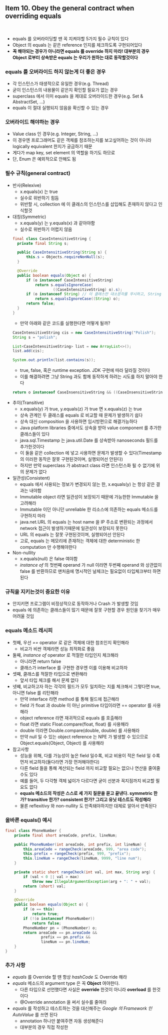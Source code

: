 ## Item 10. Obey the general contract when overriding equals
<br/>

* equals 를 오버라이딩할 땐 꼭 지켜야할 5가지 필수 규칙이 있다
* Object 의 equals 는 같은 reference 인지를 체크하도록 구현되어있다
* **꼭 해야되는 경우가 아니라면 equals 를 override 하지 마라! 대부분의 경우 Object 로부터 상속받은 equals 는 우리가 원하는 대로 동작할것이다**

### equals 를 오버라이드 하지 않는게 더 좋은 경우
* 각 인스턴스가 태생적으로 유일한 경우(e.g. Thread)
* 굳이 인스턴스의 내용물이 같은지 확인할 필요가 없는 경우
* superclass 에서 이미 equals 을 제대로 오버라이드한 경우(e.g. Set & AbstractSet, ...)
* equals 이 절대 실행되지 않음을 확신할 수 있는 경우

### 오버라이드 해야하는 경우
* Value class 인 경우(e.g. Integer, String, ...)
* 이 경우엔 프로그래머도 같은 객체를 참조하는지를 보고싶어하는 것이 아니라 logically equivalent 한지가 궁금하기 때문
* 게다가 map key, set element 의 역할을 하기도 하므로
* 단, Enum 은 예외적으로 안해도 됨

### 필수 규칙(general contract)
* 반사(Relexive)
  - x.equals(x) 는 true
  - 실수로 위반하기 힘듬
  - 위반할 시, collection 에 이 클래스의 인스턴스를 삽입해도 존재하지 않다고 인식할것
* 대칭(Symmetric)
  - x.equals(y) 는 y.equals(x) 과 같아야함
  - 실수로 위반하기 어렵지 않음
  ```java
  final class CaseIntensitiveString {
    private final String s;

    public CaseIntensitiveString(String s) {
        this.s = Objects.requireNonNull(s);
    }

    @Override
    public boolean equals(Object o) {
        if (o instanceof CaseIntensitiveString)
            return s.equalsIgnoreCase(
                    ((CaseIntensitiveString) o).s);
        if (o instanceof String) // 이 클래스만 대소문자를 무시하고, String 의 인스턴스는 대소문자를 구분함
            return s.equalsIgnoreCase((String) o);
        return false;
    }
  }
  ```
  - 만약 아래와 같은 코드를 실행한다면 어떻게 될까?
  ```java
  CaseIntensitiveString cis = new CaseIntensitiveString("Polish");
  String s = "polish";

  List<CaseIntensitiveString> list = new ArrayList<>();
  list.add(cis);

  System.out.println(list.contains(s));  
  ```
  - true, false, 혹은 runtime exception. JDK 구현에 따라 달라질 것이다
  - 이를 해결하려면 그냥 String 과도 함께 동작하게 하려는 시도를 하지 말아야 한다
  ```java
  return o instanceof CaseInsensitiveString && ((CaseInsensitiveString) o).s.equalsIgnoreCase(s);
  ```
* 추이(Transitive)
  - x.equals(y) 가 true, y.equals(z) 가 true 면 x.equals(z) 는 true
  - 상속 관계인 두 클래스를 equals 로 비교할 때 문제가 발생하기 쉽다
  - 상속 대신 composition 을 사용하면 임시방편으로 해결가능하다
  - Java platform libraries 중에서도 상속을 받아 value component 를 추가한 클래스들이 있다
  - java.sql.Timestamp 는 java.util.Date 를 상속받아 nanoseconds 필드를 추가한것이다
  - 이 둘을 같은 collection 에 넣고 사용하면 문제가 발생할 수 있다(Timestamp 의 이러한 동작은 잘못 구현된것이며, 실행되어선 안된다)
  - 하지만 만약 superclass 가 abstract class 라면 인스턴스화 될 수 없기에 위의 문제가 없다
* 일관성(Consistent)
  - equals 에서 사용되는 정보가 변경되지 않는 한, x.equals(y) 는 항상 같은 결과는 내야함
  - Immutable object 라면 일관성이 보장되기 때문에 가능한한 Immutable 을 고려해라
  - Immutable 이던 아니던 unreliable 한 리소스에 의존하는 equals 메소드를 구현하지 마라
  - java.net.URL 의 equals 는 host name 을 IP 주소로 변환되는 과정에서 network 접근이 발생하기때문에 일관성이 보장되지 못한다
  - URL 의 equals 는 잘못 구현된것이며, 실행되어선 안된다
  - 고로, equals 는 메모리에 존재하는 객체에 대한 deterministic 한 computation 만 수행해야한다
* Non-nullity
  - x.equals(null) 은 false 여야함
  - *instance of* 의 첫번째 operand 가 null 이라면 두번째 operand 와 상관없이 false 를 반환하므로 맨처음에 명시적인 널체크는 필요없이 타입체크부터 하면된다

### 규칙을 지키는것이 중요한 이유
* 안지키면 프로그램이 비정상적으로 동작하거나 Crash 가 발생할 것임
* equals 에 의존하는 클래스들이 많기 때문에 잘못 구현할 경우 원인을 찾기가 매우 어려울 것임

### equals 메소드 레시피
* 첫째, 우선 *==* operator 로 같은 객체에 대한 참조인지 확인해라
  - 비교가 비싼 객체라면 성능 최적화로 좋음
* 둘째, *instance of* operator 로 적절한 타입인지 체크해라
  - 아니라면 return false
  - 클래스가 interface 를 구현한 경우엔 이를 이용해 비교하자
* 셋째, 클래스를 적잘한 타입으로 변환해라
  - 앞서 타입 체크를 해서 문제 없다
* 넷쨰, 비교하고자 하는 각각의 필드가 모두 일치하는 지를 체크해서 그렇다면 true, 아니면 false 를 리턴해라
  - 만약 interface 라면 method 를 통해 필드에 접근해라
  - field 가 float 과 double 이 아닌 primitive 타입이라면 == operator 를 사용해라
  - object reference 라면 재귀적으로 equals 를 호출해라
  - float 라면 static Float.compare(float, float) 를 사용해라
  - double 이라면 Double.compare(double, double) 를 사용해라
  - 만약 null 일 수 있는 object reference 는 NPE 가 발생할 수 있으므로 Object.equals(Object, Object) 를 사용해라
* 참고사항
  - 성능을 위해, 다를 가능성이 높은 field 일수록, 비교 비용이 적은 field 일 수록 먼저 비교하자(둘다라면 가장 먼저해야한다)
  - 다른 field 들을 통해 계산되는 field 까지 비교할 필요는 없으나 연산을 줄여줄 수도 있다
  - 예를 들어, 두 다각형 객체 넓이가 다르다면 굳이 선분과 꼭지점까지 비교할 필요도 없다
  - **equals 메소드의 작성은 스스로 세 가지 질문을 묻고 끝낸다. symmetric 한가? transitive 한가? consistent 한가? 그리고 유닛 테스트도 작성해라**
  - 물론 reflexitivy 와 non-nullity 도 만족돼야하지만 대체로 알아서 만족된다

### 올바른 equals() 예시
```java
final class PhoneNumber {
    private final short areaCode, prefix, lineNum;

    public PhoneNumber(int areaCode, int prefix, int lineNum) {
        this.areaCode = rangeCheck(areaCode, 999, "area code");
        this.prefix = rangeCheck(prefix, 999, "prefix");
        this.lineNum = rangeCheck(lineNum, 9999, "line num");
    }

    private static short rangeCheck(int val, int max, String arg) {
        if (val < 0 || val > max)
            throw new IllegalArgumentException(arg + ": " + val);
        return (short) val;
    }

    @Override
    public boolean equals(Object o) {
        if (o == this)
            return true;
        if (!(o instanceof PhoneNumber))
            return false;
        PhoneNumber pn = (PhoneNumber) o;
        return areaCode == pn.areaCode &&
                prefix == pn.prefix &&
                lineNum == pn.lineNum;
    }
}
```
### 추가 사항
* *equals* 를 Override 할 땐 항상 *hashCode* 도 Override 해라
* *equals* 메소드의 argument type 은 꼭 **Object** 여야한다.
  - 다른 타입으로 선언했다면 사실은 **override** 한것이 아니라 **overload** 를 한것이다
  - @Override annotation 을 써서 실수를 줄여라
* *equals* 를 작성하고 테스트하는 것을 대신해주는 *Google 의 Framework 인 AutoValue* 를 쓰면 된다
  - annotation 하나만 붙여주면 자동 생성해준다
  - 대부분의 경우 직접 작성한 
 

